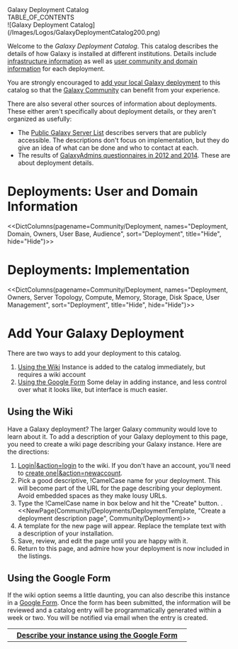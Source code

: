 <div class="title">Galaxy Deployment Catalog</div>

<div class='right'>TABLE_OF_CONTENTS</div>

<div class='left'>![Galaxy Deployment Catalog](/Images/Logos/GalaxyDeploymentCatalog200.png)</div> 

Welcome to the *Galaxy Deployment Catalog*. This catalog describes the details of how Galaxy is installed at different institutions.  Details include [infrastructure information](#deployments-implementation) as well as [user community and domain information](#deployments-user-and-domain-information) for each deployment.

You are strongly encouraged to [add your local Galaxy deployment](#add-your-galaxy-deployment) to this catalog so that the [Galaxy Community](/Community) can benefit from your experience.

There are also several other sources of information about deployments.  These either aren't specifically about deployment details, or they aren't organized as usefully:

* The [Public Galaxy Server List](/PublicGalaxyServers) describes servers that are publicly accessible.  The descriptions don't focus on implementation, but they do give an idea of what can be done and who to contact at each.
* The results of [GalaxyAdmins questionnaires in 2012 and 2014](/Community/GalaxyAdmins/Surveys).  These are about deployment details.

# Deployments: User and Domain Information

<<DictColumns(pagename=Community/Deployment, names="Deployment, Domain, Owners, User Base, Audience", sort="Deployment", title="Hide", hide="Hide")>>

# Deployments: Implementation

<<DictColumns(pagename=Community/Deployment, names="Deployment, Owners, Server Topology, Compute, Memory, Storage, Disk Space, User Management", sort="Deployment", title="Hide", hide="Hide")>>

# Add Your Galaxy Deployment

There are two ways to add your deployment to this catalog.

1. [Using the Wiki](#using-the-wiki)
    Instance is added to the catalog immediately, but requires a wiki account 
1. [Using the Google Form](#using-the-google-form)
    Some delay in adding instance, and less control over what it looks like, but interface is much easier.

## Using the Wiki

Have a Galaxy deployment?  The larger Galaxy community would love to learn about it.  To add a description of your Galaxy deployment to this page, you need to create a wiki page describing your Galaxy instance.  Here are the directions:

1. [Login|&action=login](/Community/Deployments) to the wiki. If you don't have an account, you'll need to [create one|&action=newaccount](/Community/Deployments).
1. Pick a good descriptive, !CamelCase name for your deployment.  This will become part of the URL for the page describing your deployment.  Avoid embedded spaces as they make lousy URLs.
1. Type the !CamelCase name in box below and hit the "Create" button.
    . <<NewPage(Community/Deployments/DeploymentTemplate, "Create a deployment description page", Community/Deployment)>>
1. A template for the new page will appear.  Replace the template text with a description of your installation.
1. Save, review, and edit the page until you are happy with it.
1. Return to this page, and admire how your deployment is now included in the listings.

## Using the Google Form

If the wiki option seems a little daunting, you can also describe this instance in a [Google Form](http://bit.ly/gxydeployform).  Once the form has been submitted, the information will be reviewed and a catalog entry will be programmatically generated within a week or two.  You will be notified via email when the entry is created.

<table>
  <tr>
    <th> &nbsp;&nbsp; <a href='http://bit.ly/gxydeployform'>Describe your instance using the Google Form</a> &nbsp;&nbsp; </th>
  </tr>
</table>

